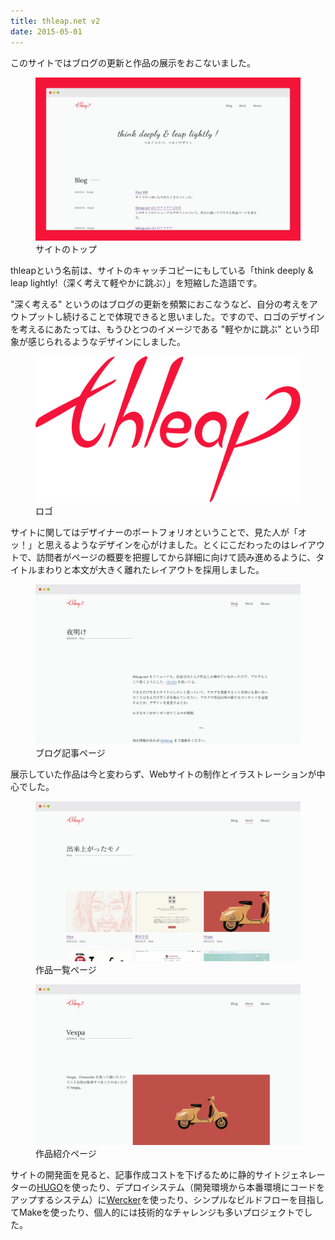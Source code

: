 ```yaml
---
title: thleap.net v2
date: 2015-05-01
---
```


<p>このサイトではブログの更新と作品の展示をおこないました。</p>
<figure class="figure">
  <div class="figure__image"><img alt="" class="figure__image__src" src="/assets/2015-05-01-thleap-net-v2/site.png"></div>
  <figcaption class="figure__caption">サイトのトップ</figcaption>
</figure>
<p>thleapという名前は、サイトのキャッチコピーにもしている「think deeply &amp; leap lightly!（深く考えて軽やかに跳ぶ）」を短縮した造語です。</p>
<p>"深く考える" というのはブログの更新を頻繁におこなうなど、自分の考えをアウトプットし続けることで体現できると思いました。ですので、ロゴのデザインを考えるにあたっては、もうひとつのイメージである "軽やかに跳ぶ" という印象が感じられるようなデザインにしました。</p>
<figure class="figure">
  <div class="figure__image--skelton"><img alt="" class="figure__image__src" src="/assets/2015-05-01-thleap-net-v2/logo.png"></div>
  <figcaption class="figure__caption">ロゴ</figcaption>
</figure>
<p>サイトに関してはデザイナーのポートフォリオということで、見た人が「オッ！」と思えるようなデザインを心がけました。とくにこだわったのはレイアウトで、訪問者がページの概要を把握してから詳細に向けて読み進めるように、タイトルまわりと本文が大きく離れたレイアウトを採用しました。</p>
<figure class="figure">
  <div class="figure__image"><img alt="" class="figure__image__src" src="/assets/2015-05-01-thleap-net-v2/site-blog.png"></div>
  <figcaption class="figure__caption">ブログ記事ページ</figcaption>
</figure>
<p>展示していた作品は今と変わらず、Webサイトの制作とイラストレーションが中心でした。</p>
<figure class="figure">
  <div class="figure__image"><img alt="" class="figure__image__src" src="/assets/2015-05-01-thleap-net-v2/site-work.png"></div>
  <figcaption class="figure__caption">作品一覧ページ</figcaption>
</figure>
<figure class="figure">
  <div class="figure__image"><img alt="" class="figure__image__src" src="/assets/2015-05-01-thleap-net-v2/site-work-show.png"></div>
  <figcaption class="figure__caption">作品紹介ページ</figcaption>
</figure>
<p>サイトの開発面を見ると、記事作成コストを下げるために静的サイトジェネレーターの<a href="https://gohugo.io">HUGO</a>を使ったり、デプロイシステム（開発環境から本番環境にコードをアップするシステム）に<a href="http://www.wercker.com">Wercker</a>を使ったり、シンプルなビルドフローを目指してMakeを使ったり、個人的には技術的なチャレンジも多いプロジェクトでした。</p>
